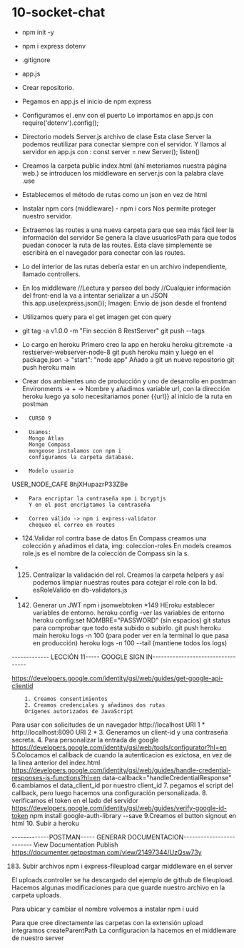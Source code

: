 ﻿# 10-socket-chat
* npm init -y
* npm i express dotenv
* .gitignore 
* app.js 
* Crear repositorio.
*   Pegamos en app.js el inicio de npm express
* Configuramos el .env con el puerto 
        Lo importamos en app.js con require('dotenv').config();
* Directorio models 
        Server.js archivo de clase 
        Esta clase Server la podemos reutilizar para conectar siempre con el servidor.
        Y llamos al servidor en app.js con : const server = new Server();
        listen()
* Creamos la carpeta public
        index.html (ahí meteriamos nuestra página web.)
        se introducen los middleware en server.js con la palabra clave .use 
* Establecemos el método de rutas como un json en vez de html 
* Instalar npm cors (middleware) - npm i cors
        Nos permite proteger nuestro servidor.
* Extraemos las routes a una nueva carpeta para que sea más fácil leer la información del servidor 
        Se genera la clave usuariosPath para que todos puedan conocer la ruta de las routes.
        Esta clave simplemente se escribirá en el navegador para conectar con las routes.
* Lo del interior de las rutas debería estar en un archivo independiente, llamado controllers.
* En los middleware
        //Lectura y parseo del body
        //Cualquier información del front-end la va a intentar serializar a un JSON
        this.app.use(express.json());
        Imagen: Envío de json desde el frontend
* Utilizamos query para el get imagen get con query
* git tag -a v1.0.0 -m "Fin sección 8 RestServer"
        git push --tags
* Lo cargo en heroku 
        Primero creo la app en heroku
        heroku git:remote -a restserver-webserver-node-8
        git push heroku main
        y luego en el package.json -> "start": "node app"
        Añado a git un nuevo repositorio
        git push heroku main
* Crear dos ambientes uno de producción y uno de desarrollo en postman
        Environments -> + -> Nombre y añadimos variable url, con la dirección heroku 
        luego ya solo necesitariamos poner {{url}} al inicio de la ruta en postman

*       CURSO 9

*       Usamos:
        Mongo Atlas 
        Mongo Compass 
        mongoose instalamos con npm i
        configuramos la carpeta database.

*       Modelo usuario 

USER_NODE_CAFE
8hjXHupazrP33ZBe

*       Para encriptar la contraseña npm i bcryptjs
        Y en el post encriptamos la contraseña
*       Correo válido -> npm i express-validator
        chequeo el correo en routes

* 124.Validar rol contra base de datos 
        En Compass creamos una colección y añadimos el data, img: coleccion-roles 
        En models creamos role.js es el nombre de la colección de Compass sin la s.

* 125. Centralizar la validación del rol.
        Creamos la carpeta helpers y así podemos limpiar nuestras routes para cotejar el role con la bd.
        esRoleValido en db-validators.js
* 142. Generar un JWT
        npm i jsonwebtoken
*149 HEroku establecer variables de entorno.
        heroku config -ver las variables de entorno
        heroku config:set NOMBRE="PASSWORD" (sin espacios)
        git status para comprobar que todo esta subido o subirlo.
        git push heroku main
        heroku logs -n 100 (para poder ver en la terminal lo que pasa en producción)
        heroku logs -n 100 --tail (mantiene todos los logs)

------------- LECCIÓN 11----- GOOGLE SIGN IN----------------------------------
        
https://developers.google.com/identity/gsi/web/guides/get-google-api-clientid

        1. Creamos consentimientos 
        2. Creamos credenciales y añadimos dos rutas
        Orígenes autorizados de JavaScript

Para usar con solicitudes de un navegador
http://localhost
URI 1 *
http://localhost:8090
URI 2 *
        3. Generamos un client-id y una contraseña secreta.
        4. Para personalizar la entrada de google
        https://developers.google.com/identity/gsi/web/tools/configurator?hl=en
        5.Colocamos el callback de cuando la autenticacion es exictosa, en vez de la 
        línea anterior del index.html
        https://developers.google.com/identity/gsi/web/guides/handle-credential-responses-js-functions?hl=en
        data-callback="handleCredentialResponse"
        6.cambiamos el data_client_id por nuestro client_id
        7. pegamos el script del callback,
        pero luego hacemos una configuración personalizada.
        8. verificamos el token en el lado del servidor
        https://developers.google.com/identity/gsi/web/guides/verify-google-id-token
        npm install google-auth-library --save
        9.Creamos el button signout en html
        10. Subir a heroku



-------------POSTMAN----- GENERAR DOCUMENTACION-------------------------
View Documentation
Publish 
https://documenter.getpostman.com/view/21497344/UzQsw73y

183. Subir archivos npm i express-fileupload
 cargar middleware en el server

 El uploads.controller se ha descargado del ejemplo de github de fileupload.
 Hacemos algunas modificaciones para que guarde nuestro archivo en la carpeta uploads.

Para ubicar y cambiar el nombre volvemos a instalar npm i uuid

Para que cree directamente las carpetas con la extensión upload integramos createParentPath
        La configuracion la hacemos en el middleware de nuestro server
